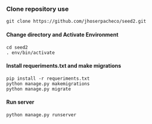 ### Clone repository use
``git clone https://github.com/jhoserpacheco/seed2.git``

#### Change directory and Activate Environment
``cd seed2``<br>
``. env/bin/activate``

#### Install requeriments.txt and make migrations 
``pip install -r requeriments.txt``<br>
``python manage.py makemigrations``<br>
``python manage.py migrate``<br>

#### Run server 
``python manage.py runserver``